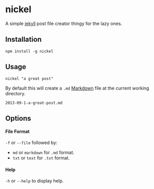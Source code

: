 # nickel

A simple [jekyll](http://jekyllrb.com/docs/posts/) post file creator thingy for the lazy ones.

## Installation
`npm install -g nickel`

## Usage
`nickel "a great post"`

By default this will create a `.md` [Markdown](http://daringfireball.net/projects/markdown/) file at the current working directory.

`2013-09-1-a-great-post.md`

## Options

#### File Format
`-f` or `--file` followed by:
  * `md` or `markdown` for `.md` format.
  * `txt` or `text` for `.txt` format.

#### Help
  `-h` or `--help` to display help.